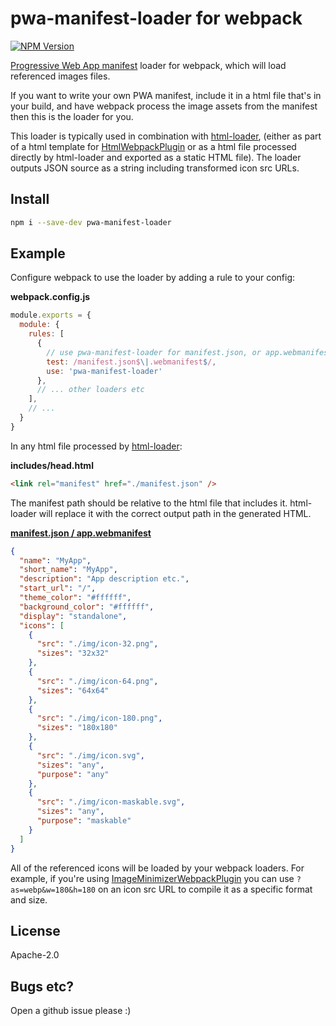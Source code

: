 # pwa-manifest-loader for webpack

[![NPM Version](https://img.shields.io/npm/v/pwa-manifest-loader?style=flat)](https://www.npmjs.com/package/pwa-manifest-loader)


[Progressive Web App
manifest](https://developer.mozilla.org/en-US/docs/Web/Manifest) loader for
webpack, which will load referenced images files.

If you want to write your own PWA manifest, include it in a html file
that's in your build, and have webpack process the image assets from
the manifest then this is the loader for you.

This loader is typically used in combination with
[html-loader](https://webpack.js.org/loaders/html-loader/), (either as part of a
html template for
[HtmlWebpackPlugin](https://webpack.js.org/plugins/html-webpack-plugin/) or as
a html file processed directly by html-loader and exported as a static HTML
file). The loader outputs JSON source as a string including transformed icon
src URLs.

## Install
```sh
npm i --save-dev pwa-manifest-loader
```

## Example
Configure webpack to use the loader by adding a rule to your config:

**webpack.config.js**
```js
module.exports = {
  module: {
    rules: [
      {
        // use pwa-manifest-loader for manifest.json, or app.webmanifest so we can interpret icon URLs.
        test: /manifest.json$\|.webmanifest$/,
        use: 'pwa-manifest-loader'
      },
      // ... other loaders etc
    ],
    // ...
  }
}
```

In any html file processed by [html-loader](https://webpack.js.org/loaders/html-loader/):

**includes/head.html**
```html
<link rel="manifest" href="./manifest.json" />
```

The manifest path should be relative to the html file that includes it. html-loader will replace it with the correct output path in the generated HTML.

[**manifest.json / app.webmanifest**](https://developer.mozilla.org/en-US/docs/Web/Manifest)
```json
{
  "name": "MyApp",
  "short_name": "MyApp",
  "description": "App description etc.",
  "start_url": "/",
  "theme_color": "#ffffff",
  "background_color": "#ffffff",
  "display": "standalone",
  "icons": [
    {
      "src": "./img/icon-32.png",
      "sizes": "32x32"
    },
    {
      "src": "./img/icon-64.png",
      "sizes": "64x64"
    },
    {
      "src": "./img/icon-180.png",
      "sizes": "180x180"
    },
    {
      "src": "./img/icon.svg",
      "sizes": "any",
      "purpose": "any"
    },
    {
      "src": "./img/icon-maskable.svg",
      "sizes": "any",
      "purpose": "maskable"
    }
  ]
}
```
All of the referenced icons will be loaded by your webpack loaders. For
example, if you're using
[ImageMinimizerWebpackPlugin](https://webpack.js.org/plugins/image-minimizer-webpack-plugin/)
you can use `?as=webp&w=180&h=180` on an icon src URL to compile it as a
specific format and size.


## License
Apache-2.0

## Bugs etc?
Open a github issue please :)
